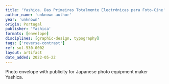 ```yaml
---
title: 'Yashica. Das Primeiras Totalmente Electrónicas para Foto-Cine'
author_name: 'unknown author'
year: 'unknown'
origin: Portugal
publisher: 'Yashica'
formats: [envelope]
disciplines: [graphic-design, typography]
tags: ['reverse-contrast']
ref: sol-530-0002
layout: artifact
date_added: 2022-05-22
---
```

Photo envelope with publicity for Japanese photo equipment maker Yashica.

